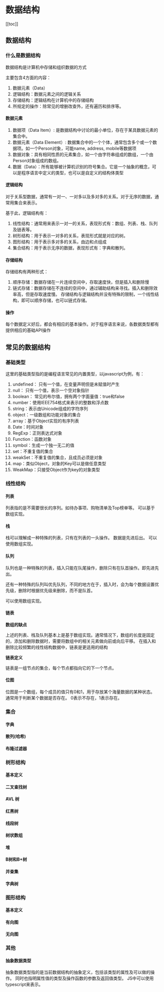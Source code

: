 # 数据结构
[[toc]]
## 数据结构
### 什么是数据结构
数据结构是计算机中存储和组织数据的方式

主要包含4方面的内容：
1. 数据元素（Data）
2. 逻辑结构：数据元素之间的逻辑关系
3. 存储结构：逻辑结构在计算机中的存储结构
4. 所规定的操作：除常见的增删改查外，还有遍历和排序等。

#### 数据元素
1. 数据项（Data Item）: 是数据结构中讨论的最小单位，存在于某具数据元素的集合中。
2. 数据元素（Data Element）: 数据集合中的一个个体，通常包含多个或一个数据项。如一个Person对象，可能name, address, mobile等数据项
3. 数据对象：具有相同性质的元素集合，如一个由字符串组成的数组，一个由Person对象组成的数组。
4. 数据（Data）：所有能够被计算机识别的符号集合。它是一个抽象的概念，可以是程序语言中定义的类型，也可以是自定义的结构体类型

#### 逻辑结构
对于关系型数据，通常有一对一、一对多以及多对多的关系。对于无序的数据，通常用集合来表示。

基于此，逻辑结构有：
1. 线性结构：通常用来表示一对一的关系，表现形式有：数组、列表、栈、队列及链表等。
2. 树形结构：用于表示一对多的关系，表现形式就是对应的树。
3. 图形结构：用于表示多对多的关系，由边和点组成
4. 集合结构：用于表示无序的数据，表现形式有：字典和散列。

#### 存储结构
存储结构有两种形式：
1. 顺序存储：数据存储在一片连续空间中，存取速度快，但是插入和删除慢
2. 链式存储：数据存储在不连续的空间中，通过辅助结构来寻找。插入和删除效率高，但是存取速度慢。
存储结构与逻辑结构并没有特殊的限制，一个线性结构，即可以顺序存储，也可以链式存储。

#### 操作
每个数据定义好后，都会有相应的基本操作。对于程序语言来说，各数据类型都有提供相应的基础API操作

## 常见的数据结构
### 基础类型
这里的基础类型指的是编程语言常见的内置类型，以javascript为例，有：
1. undefined： 只有一个值，在变量声明但是未赋值时产生
2. null： 只有一个值，表示一个空对象指针
3. boolean： 常见的布尔值，拥有两个字面量值：true和false
4. number：使用IEEE754格式来表示的整数和浮点数
5. string：表示由Unicode组成的字符序列
6. object：一级数组和功能对象的集合
7. array：基于Object实现的有序列表
8. Date：时间对象
9. RegExp：正则表达式对象
10. Function：函数对象
11. symbol：生成一个独一无二的值
12. set：不重复值的集合
13. weakSet：不重复值的集合，且成员必须是对象
14. map：类似Object，对象的Key可以是做任意类型
15. WeakMap：只接受Object作为key的对象类型

###  线性结构
#### 列表
列表指的是不需要很长的序列。如待办事项、购物清单及Top榜单等。
可以基于数组实现。

#### 栈
栈可以理解成一种特殊的列表，只有在列表的一头操作。
数据是先进后出。
可以使用数组实现。

#### 队列
队列也是一种特殊的列表，插入只能在队尾操作，删除只有在队首操作。即先进先出。

还有一种特殊的队列叫优先队列，不同的地方在于，插入时，会为每个数据设置优先级，删除时根据优先级来删除，而不是队首。

可以使用数组实现。

#### 链表
**数组的缺点**

上述的列表、栈及队列基本上是基于数组实现。通常情况下，数组的长度是固定的，添加和删除数据时，需要将数组中的相关元素做向前或向后平移。
在插入和删除比较频繁的线性结构数据中，链表是更适用的结构

**链表定义**

链表是一组节点的集合，每个节点都指向它的下一个节点。

#### 位图
位图是一个数组，每个成员的值只有0和1，用于存放某个海量数据的某种状态。通常用于判断某个数据是否存在。
0表示不存在，1表示存在。

### 集合
#### 字典

#### 散列(哈希)

#### 布隆过滤器

### 树形结构
#### 基本定义

#### 二叉查找树

#### AVL 树

#### 红黑树

#### 线段树

#### 树状数组

#### 堆

#### B树和B+树

#### 并查集

#### 字典树

### 图形结构
#### 基本定义

#### 有向图

#### 无向图

### 其他
#### 抽象数据类型
抽象数据类型指的是当前数据结构的抽象定义，包括该类型的属性及可以做的操作。
同时也指明属性值的类型及操作函数的参数及返回值类型。
JS中可以使用typescript来表示。
